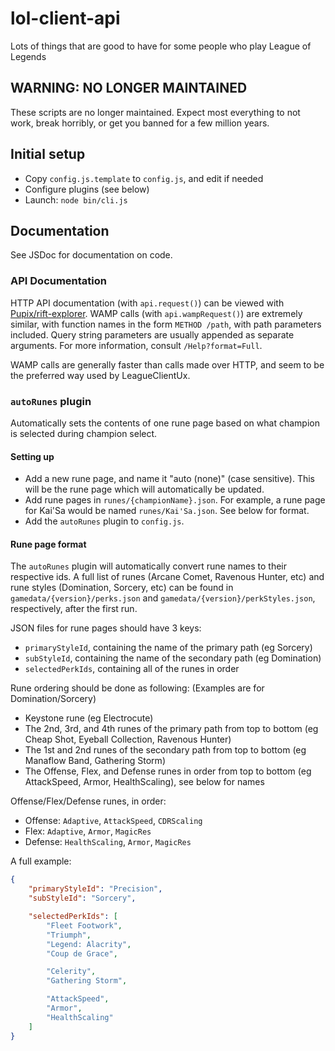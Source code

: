# lol-client-api

Lots of things that are good to have for some people who play League of Legends

## WARNING: NO LONGER MAINTAINED

These scripts are no longer maintained. Expect most everything to not work, break
horribly, or get you banned for a few million years.

## Initial setup

- Copy `config.js.template` to `config.js`, and edit if needed
- Configure plugins (see below)
- Launch: `node bin/cli.js`

## Documentation

See JSDoc for documentation on code.

### API Documentation

HTTP API documentation (with `api.request()`) can be viewed with
[Pupix/rift-explorer](https://github.com/Pupix/rift-explorer). WAMP calls (with
`api.wampRequest()`) are extremely similar, with function names in the form
`METHOD /path`, with path parameters included. Query string parameters are
usually appended as separate arguments. For more information, consult
`/Help?format=Full`.

WAMP calls are generally faster than calls made over HTTP, and seem to be the
preferred way used by LeagueClientUx.

### `autoRunes` plugin

Automatically sets the contents of one rune page based on what champion is
selected during champion select.

#### Setting up

- Add a new rune page, and name it "auto (none)" (case sensitive). This will be
  the rune page which will automatically be updated.
- Add rune pages in `runes/{championName}.json`. For example, a rune page for
  Kai'Sa would be named `runes/Kai'Sa.json`. See below for format.
- Add the `autoRunes` plugin to `config.js`.

#### Rune page format

The `autoRunes` plugin will automatically convert rune names to their respective
ids. A full list of runes (Arcane Comet, Ravenous Hunter, etc) and rune styles
(Domination, Sorcery, etc) can be found in `gamedata/{version}/perks.json` and
`gamedata/{version}/perkStyles.json`, respectively, after the first run.

JSON files for rune pages should have 3 keys:

- `primaryStyleId`, containing the name of the primary path (eg Sorcery)
- `subStyleId`, containing the name of the secondary path (eg Domination)
- `selectedPerkIds`, containing all of the runes in order

Rune ordering should be done as following:
(Examples are for Domination/Sorcery)

- Keystone rune (eg Electrocute)
- The 2nd, 3rd, and 4th runes of the primary path from top to bottom (eg Cheap
  Shot, Eyeball Collection, Ravenous Hunter)
- The 1st and 2nd runes of the secondary path from top to bottom (eg Manaflow
  Band, Gathering Storm)
- The Offense, Flex, and Defense runes in order from top to bottom (eg
  AttackSpeed, Armor, HealthScaling), see below for names

Offense/Flex/Defense runes, in order:

- Offense: `Adaptive`, `AttackSpeed`, `CDRScaling`
- Flex: `Adaptive`, `Armor`, `MagicRes`
- Defense: `HealthScaling`, `Armor`, `MagicRes`

A full example:

```json
{
    "primaryStyleId": "Precision",
    "subStyleId": "Sorcery",

    "selectedPerkIds": [
        "Fleet Footwork",
        "Triumph",
        "Legend: Alacrity",
        "Coup de Grace",

        "Celerity",
        "Gathering Storm",

        "AttackSpeed",
        "Armor",
        "HealthScaling"
    ]
}
```
